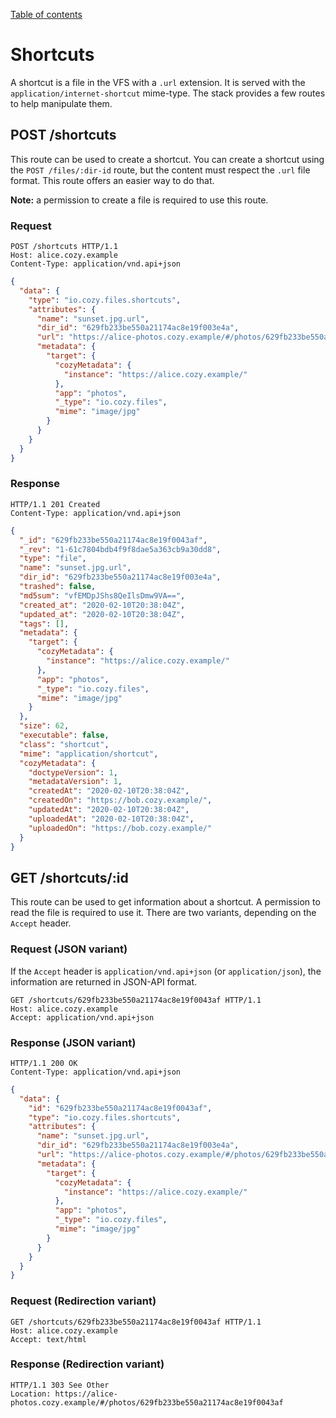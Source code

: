 [Table of contents](README.md#table-of-contents)

# Shortcuts

A shortcut is a file in the VFS with a `.url` extension. It is served with the
`application/internet-shortcut` mime-type. The stack provides a few routes to
help manipulate them.

## POST /shortcuts

This route can be used to create a shortcut. You can create a shortcut using
the `POST /files/:dir-id` route, but the content must respect the `.url` file
format. This route offers an easier way to do that.

**Note:** a permission to create a file is required to use this route.

### Request

```http
POST /shortcuts HTTP/1.1
Host: alice.cozy.example
Content-Type: application/vnd.api+json
```

```json
{
  "data": {
    "type": "io.cozy.files.shortcuts",
    "attributes": {
      "name": "sunset.jpg.url",
      "dir_id": "629fb233be550a21174ac8e19f003e4a",
      "url": "https://alice-photos.cozy.example/#/photos/629fb233be550a21174ac8e19f0043af",
      "metadata": {
        "target": {
          "cozyMetadata": {
            "instance": "https://alice.cozy.example/"
          },
          "app": "photos",
          "_type": "io.cozy.files",
          "mime": "image/jpg"
        }
      }
    }
  }
}
```

### Response

```http
HTTP/1.1 201 Created
Content-Type: application/vnd.api+json
```

```json
{
  "_id": "629fb233be550a21174ac8e19f0043af",
  "_rev": "1-61c7804bdb4f9f8dae5a363cb9a30dd8",
  "type": "file",
  "name": "sunset.jpg.url",
  "dir_id": "629fb233be550a21174ac8e19f003e4a",
  "trashed": false,
  "md5sum": "vfEMDpJShs8QeIlsDmw9VA==",
  "created_at": "2020-02-10T20:38:04Z",
  "updated_at": "2020-02-10T20:38:04Z",
  "tags": [],
  "metadata": {
    "target": {
      "cozyMetadata": {
        "instance": "https://alice.cozy.example/"
      },
      "app": "photos",
      "_type": "io.cozy.files",
      "mime": "image/jpg"
    }
  },
  "size": 62,
  "executable": false,
  "class": "shortcut",
  "mime": "application/shortcut",
  "cozyMetadata": {
    "doctypeVersion": 1,
    "metadataVersion": 1,
    "createdAt": "2020-02-10T20:38:04Z",
    "createdOn": "https://bob.cozy.example/",
    "updatedAt": "2020-02-10T20:38:04Z",
    "uploadedAt": "2020-02-10T20:38:04Z",
    "uploadedOn": "https://bob.cozy.example/"
  }
}
```

## GET /shortcuts/:id

This route can be used to get information about a shortcut. A permission to
read the file is required to use it. There are two variants, depending on the
`Accept` header.

### Request (JSON variant)

If the `Accept` header is `application/vnd.api+json` (or `application/json`),
the information are returned in JSON-API format.

```http
GET /shortcuts/629fb233be550a21174ac8e19f0043af HTTP/1.1
Host: alice.cozy.example
Accept: application/vnd.api+json
```

### Response (JSON variant)

```http
HTTP/1.1 200 OK
Content-Type: application/vnd.api+json
```

```json
{
  "data": {
    "id": "629fb233be550a21174ac8e19f0043af",
    "type": "io.cozy.files.shortcuts",
    "attributes": {
      "name": "sunset.jpg.url",
      "dir_id": "629fb233be550a21174ac8e19f003e4a",
      "url": "https://alice-photos.cozy.example/#/photos/629fb233be550a21174ac8e19f0043af",
      "metadata": {
        "target": {
          "cozyMetadata": {
            "instance": "https://alice.cozy.example/"
          },
          "app": "photos",
          "_type": "io.cozy.files",
          "mime": "image/jpg"
        }
      }
    }
  }
}
```

### Request (Redirection variant)

```http
GET /shortcuts/629fb233be550a21174ac8e19f0043af HTTP/1.1
Host: alice.cozy.example
Accept: text/html
```

### Response (Redirection variant)

```http
HTTP/1.1 303 See Other
Location: https://alice-photos.cozy.example/#/photos/629fb233be550a21174ac8e19f0043af
```
